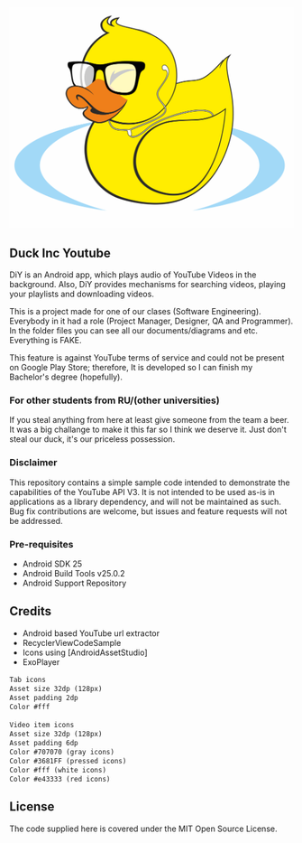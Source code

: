 <p align="center">
  <img src="https://github.com/MrGKanev/Duck-inc-Youtube/blob/master/files/images/duck_logo.png" widgh='5%' hight='5%' alt='Duck-Inc-Logo'>
</p>


## Duck Inc Youtube

DiY is an Android app, which plays audio of YouTube Videos in the background. Also, DiY provides mechanisms for searching videos, playing your playlists and downloading videos.

This is a project made for one of our clases (Software Engineering). Everybody in it had a role (Project Manager, Designer, QA and Programmer). In the folder files you can see all our documents/diagrams and etc. Everything is FAKE.

This feature is against YouTube terms of service and could not be present on Google Play Store; therefore, It is developed so I can finish my Bachelor's degree (hopefully).

### For other students from RU/(other universities)

If you steal anything from here at least give someone from the team a beer. It was a big challange to make it this far so I think we deserve it. Just don't steal our duck, it's our priceless possession.


### Disclaimer

This repository contains a simple sample code intended to demonstrate the capabilities of the YouTube API V3. It is not intended to be used as-is in applications as a library dependency, and will not be maintained as such. Bug fix contributions are welcome, but issues and feature requests will not be addressed.


### Pre-requisites
    
- Android SDK 25
- Android Build Tools v25.0.2
- Android Support Repository

## Credits
* Android based YouTube url extractor
* RecyclerViewCodeSample
* Icons using [AndroidAssetStudio]
* ExoPlayer

```
Tab icons
Asset size 32dp (128px)
Asset padding 2dp
Color #fff

Video item icons
Asset size 32dp (128px)
Asset padding 6dp
Color #707070 (gray icons)
Color #3681FF (pressed icons)
Color #fff (white icons)
Color #e43333 (red icons)

```
## License

The code supplied here is covered under the MIT Open Source License.


